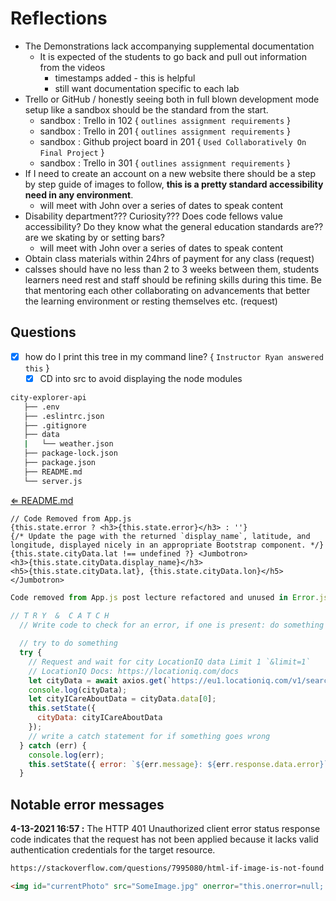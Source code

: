 # Reflections

- The Demonstrations lack accompanying supplemental documentation
  - It is expected of the students to go back and pull out information from the videos
    - timestamps added - this is helpful
    - still want documentation specific to each lab
- Trello or GitHub / honestly seeing both in full blown development mode setup like a sandbox should be the standard from the start.
  - sandbox : Trello in 102 { `outlines assignment requirements` }
  - sandbox : Trello in 201 { `outlines assignment requirements` }
  - sandbox : Github project board in 201 { `Used Collaboratively On Final Project` }
  - sandbox : Trello in 301 { `outlines assignment requirements` }
- If I need to create an account on a new website there should be a step by step guide of images to follow, **this is a pretty standard accessibility need in any environment**.
  - will meet with John over a series of dates to speak content
- Disability department??? Curiosity??? Does code fellows value accessibility? Do they know what the general education standards are?? are we skating by or setting bars?
  - will meet with John over a series of dates to speak content
- Obtain class materials within 24hrs of payment for any class (request)
- calsses should have no less than 2 to 3 weeks between them, students learners need rest and staff should be refining skills during this time. Be that mentoring each other collaborating on advancements that better the learning environment or resting themselves etc. (request)

## Questions

- [X] how do I print this tree in my command line? { `Instructor Ryan answered this` }
  - [X] CD into src to avoid displaying the node modules

```sh
city-explorer-api
   ├── .env
   ├── .eslintrc.json
   ├── .gitignore
   ├── data
   |   └── weather.json
   ├── package-lock.json
   ├── package.json
   ├── README.md
   └── server.js
```

[⇐ README.md](README.md)

```JSX
// Code Removed from App.js
{this.state.error ? <h3>{this.state.error}</h3> : ''}
{/* Update the page with the returned `display_name`, latitude, and    longitude, displayed nicely in an appropriate Bootstrap component. */}
{this.state.cityData.lat !== undefined ?} <Jumbotron>
<h3>{this.state.cityData.display_name}</h3>
<h5>{this.state.cityData.lat}, {this.state.cityData.lon}</h5> </Jumbotron> 
```

````javascript
Code removed from App.js post lecture refactored and unused in Error.js 
  
// T R Y  &  C A T C H
  // Write code to check for an error, if one is present: do something clever with it

  // try to do something
  try {
    // Request and wait for city LocationIQ data Limit 1 `&limit=1`
    // LocationIQ Docs: https://locationiq.com/docs
    let cityData = await axios.get(`https://eu1.locationiq.com/v1/search.php?key=${process.env.REACT_APP_LOCATIONIQ_KEY}&q=${citySearched}&format=json&limit=1`);
    console.log(cityData);
    let cityICareAboutData = cityData.data[0];
    this.setState({
      cityData: cityICareAboutData
    });
    // write a catch statement for if something goes wrong
  } catch (err) {
    console.log(err);
    this.setState({ error: `${err.message}: ${err.response.data.error}` });
  }
````

## Notable error messages

**4-13-2021 16:57 :** The HTTP 401 Unauthorized client error status response code indicates that the request has not been applied because it lacks valid authentication credentials for the target resource.


```html
https://stackoverflow.com/questions/7995080/html-if-image-is-not-found

<img id="currentPhoto" src="SomeImage.jpg" onerror="this.onerror=null; this.src='Default.jpg'" alt="" width="100" height="120">
```
